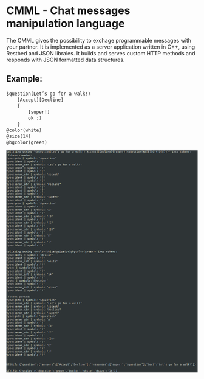 # CMML - Chat messages manipulation language
The CMML gives the possibility to exchage programmable messages with your partner.
It is implemented as a server application written in C++, using Restbed and JSON libraies. It builds and serves custom HTTP methods and responds with JSON formatted data structures.

## Example:
```
$question(Let’s go for a walk!)
	[Accept][Decline]
	{  
		[super!]
		ok :)
	}
@color(white)
@size(14)
@bgcolor(green)
```
<img title="Server app's logs" alt="Server app's logs" src="/examples/example_1.png">
